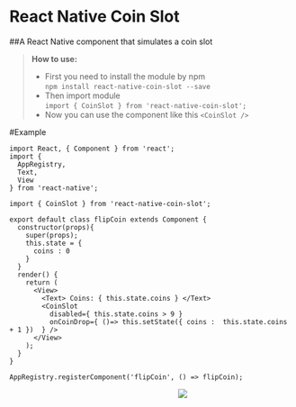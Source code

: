 React Native Coin Slot
===================
##A React Native component that simulates a coin slot

> **How to use:**
> - First you need to install the module by npm <br/>
    `npm install react-native-coin-slot --save`
> - Then import module <br/>
    `import { CoinSlot } from 'react-native-coin-slot';`
> - Now you can use the component like this `<CoinSlot />`


#Example
```
import React, { Component } from 'react';
import {
  AppRegistry,
  Text,
  View
} from 'react-native';

import { CoinSlot } from 'react-native-coin-slot';

export default class flipCoin extends Component {
  constructor(props){
    super(props);
    this.state = {
      coins : 0
    }
  }
  render() {
    return (
      <View>
        <Text> Coins: { this.state.coins } </Text>
        <CoinSlot 
          disabled={ this.state.coins > 9 }
          onCoinDrop={ ()=> this.setState({ coins :  this.state.coins + 1 })  } />
      </View>
    );
  }
}

AppRegistry.registerComponent('flipCoin', () => flipCoin);

```


<img src="http://i.giphy.com/3oKIPCcZolmC7AfrSo.gif" style="display: flex;margin-left:300px"/>




